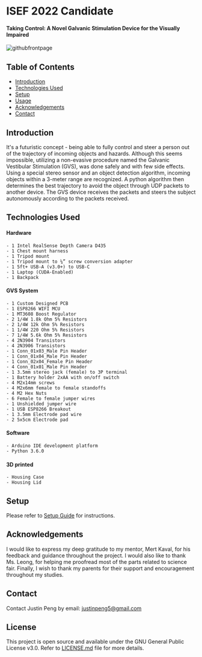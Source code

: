 # ISEF 2022 Candidate
#### Taking Control: A Novel Galvanic Stimulation Device for the Visually Impaired 
  ![githubfrontpage](https://user-images.githubusercontent.com/100437179/155861465-5c7b1c7a-2796-4e0b-b0ac-685588bb3837.jpg)


## Table of Contents
* [Introduction](#introduction)
* [Technologies Used](#technologies-used)
* [Setup](#setup)
* [Usage](#usage)
* [Acknowledgements](#acknowledgements)
* [Contact](#contact)
<!-- * [License](#license) -->


## Introduction
   It's a futuristic concept - being able to fully control and steer a person out of the trajectory of incoming objects and hazards. Although this seems impossible, utilizing a non-evasive procedure named the Galvanic Vestibular Stimulation (GVS), was done safely and with few side effects. Using a special stereo sensor and an object detection algorithm, incoming objects within a 3-meter range are recognized. A python algorithm then determines the best trajectory to avoid the object through UDP packets to another device. The GVS device receives the packets and steers the subject autonomously according to the packets received.


## Technologies Used
  #### Hardware
  ```
  -	1 Intel RealSense Depth Camera D435
  -	1 Chest mount harness
  -	1 Tripod mount
  -	1 Tripod mount to ¼” screw conversion adapter
  -	1 5ft+ USB-A (v3.0+) to USB-C
  -	1 Laptop (CUDA-Enabled)
  -	1 Backpack
  ```
  #### GVS System
  ```
  -	1 Custom Designed PCB
  -	1 ESP8266 WIFI MCU
  -	1 MT3608 Boost Regulator
  -	2 1/4W 1.8k Ohm 5% Resistors
  -	2 1/4W 12k Ohm 5% Resistors
  -	1 1/4W 220 Ohm 5% Resistors
  -	7 1/4W 5.6k Ohm 5% Resistors
  -	4 2N3904 Transistors
  -	4 2N3906 Transistors
  -	1 Conn_01x03_Male Pin Header
  -	1 Conn_01x04_Male Pin Header
  -	1 Conn_02x04_Female Pin Header
  -	4 Conn_01x01_Male Pin Header
  -	1 3.5mm stereo jack (female) to 3P terminal
  -	1 Battery holder 2xAA with on/off switch
  -	4 M2x14mm screws
  -	4 M2x6mm female to female standoffs
  -	4 M2 Hex Nuts
  -	6 Female to female jumper wires
  -	1 Unshielded jumper wire
  -	1 USB ESP8266 Breakout
  -	1 3.5mm Electrode pad wire
  -	2 5x5cm Electrode pad
  ```
  #### Software
  ```
  -	Arduino IDE development platform
  -	Python 3.6.0
  ```
  #### 3D printed
  ```
  -	Housing Case
  -	Housing Lid
  ```


## Setup

Please refer to [Setup Guide](setup-guide) for instructions.


## Acknowledgements

  I would like to express my deep gratitude to my mentor, Mert Kaval, for his feedback and guidance throughout the project. I would also like to thank Ms. Leong, for helping me proofread most of the parts related to science fair. Finally, I wish to thank my parents for their support and encouragement throughout my studies.

## Contact
Contact Justin Peng by email: justinpeng5@gmail.com

## License
This project is open source and available under the GNU General Public License v3.0. Refer to [LICENSE.md](LICENSE) file for more details.

